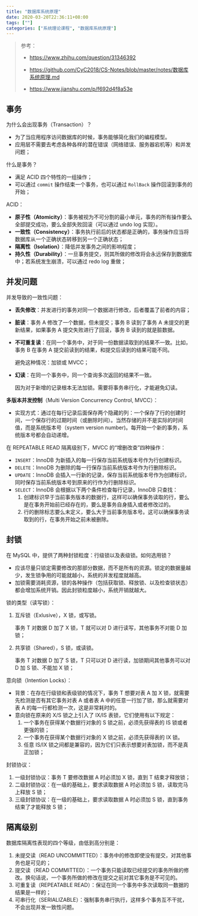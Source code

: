 ```yaml
---
title: "数据库系统原理"
date: 2020-03-20T22:36:11+08:00
tags: [""]
categories: ["系统理论课程", "数据库系统原理"]
---
```


> 参考：
>
> - https://www.zhihu.com/question/31346392
>
> - <https://github.com/CyC2018/CS-Notes/blob/master/notes/数据库系统原理.md>
> - https://www.jianshu.com/p/f692d4f8a53e


## 事务

为什么会出现事务（Transaction）？

- 为了当应用程序访问数据库的时候，事务能够简化我们的编程模型。
- 应用层不需要去考虑各种各样的潜在错误（网络错误、服务器宕机等）和并发问题；

什么是事务？

- 满足 ACID 四个特性的一组操作；
- 可以通过 `commit` 操作结束一个事务，也可以通过 `RollBack` 操作回滚到事务的开始；

ACID：

- **原子性（Atomicity）**：事务被视为不可分割的最小单元，事务的所有操作要么全部提交成功，要么全部失败回滚（可以通过 undo log 实现）。
- **一致性（Consistency）**：事务执行前后的状态都是正确的，事务操作应当将数据库从一个正确状态转移到另一个正确状态；
- **隔离性（Isolation）**：降低并发事务之间的影响程度；
- **持久性（Durability）**：一旦事务提交，则其所做的修改将会永远保存到数据库中；若系统发生崩溃，可以通过 redo log 重做；

## 并发问题

并发导致的一致性问题：

- **丢失修改**：并发进行的事务对同一个数据进行修改，后者覆盖了前者的内容；

- **脏读**：事务 A 修改了一个数据，但未提交；事务 B 读到了事务 A 未提交的更新结果，如果事务 A 提交失败进行了回滚，事务 B 读到的就是脏数据。

- **不可重复读**：在同一个事务中，对于同一份数据读取到的结果不一致。比如，事务 B 在事务 A 提交前读到的结果，和提交后读到的结果可能不同。

  避免这种情况：加锁或 MVCC；

- **幻读**：在同一个事务中，同一个查询多次返回的结果不一致。

  因为对于新增的记录根本无法加锁。需要将事务串行化，才能避免幻读。

**多版本并发控制**（Multi Version Concurrency Control, MVCC）：

- 实现方式：通过在每行记录后面保存两个隐藏的列：一个保存了行的创建时间，一个保存行的过期时间（或删除时间）。当然存储的并不是实际的时间值，而是系统版本号（system version number)。每开始一个新的事务，系统版本号都会自动递增。

在 REPEATABLE READ 隔离级别下，MVCC 的“增删改查”四种操作：

- `INSERT`：InnoDB 为新插入的每一行保存当前系统版本号作为行创建标识。
- `DELETE`：InnoDB 为删除的每一行保存当前系统版本号作为行删除标识。
- `UPDATE`：InnoDB 会插入一行新的记录，保存当前系统版本号作为创建标识，同时保存当前系统版本号到原来的行作为行删除标识。
- `SELECT`：InnoDB 会根据以下两个条件检查每行记录，InnoDB 只查找：
  1. 创建标识早于当前事务版本的数据行，这样可以确保事务读取的行，要么是在事务开始前已经存在的，要么是事务自身插入或者修改过的。
  2. 行的删除标志要么未定义，要么大于当前事务版本号。这可以确保事务读取到的行，在事务开始之前未被删除。

## 封锁

在 MySQL 中，提供了两种封锁粒度：行级锁以及表级锁。如何选用锁？

- 应该尽量只锁定需要修改的那部分数据，而不是所有的资源。锁定的数据量越少，发生锁争用的可能就越小，系统的并发程度就越高。
- 加锁需要消耗资源，锁的各种操作（包括获取锁、释放锁、以及检查锁状态）都会增加系统开销。因此封锁粒度越小，系统开销就越大。

锁的类型（读写锁）：

1. 互斥锁（Exlusive），X 锁，或写锁。

   事务 T 对数据 D 加了 X 锁，T 就可以对 D 进行读写，其他事务不对能 D 加锁；

2. 共享锁（Shared），S 锁，或读锁。

   事务 T 对数据 D 加了 S 锁，T 只可以对 D 进行读，加锁期间其他事务可以对 D 加 S 锁、不能加 X 锁；

意向锁（Intention Locks）：

- 背景：在存在行级锁和表级锁的情况下，事务 T 想要对表 A 加 X 锁，就需要先检测是否有其它事务对表 A 或者表 A 中的任意一行加了锁，那么就需要对表 A 的每一行都检测一次，这是非常耗时的。
- 意向锁在原来的 X/S 锁之上引入了 IX/IS 表锁，它们使用有以下规定：
  1. 一个事务在获得某个数据行对象的 S 锁之前，必须先获得表的 IS 锁或者更强的锁；
  2. 一个事务在获得某个数据行对象的 X 锁之前，必须先获得表的 IX 锁。
  3. 任意 IS/IX 锁之间都是兼容的，因为它们只表示想要对表加锁，而不是真正加锁；

封锁协议：

1. 一级封锁协议：事务 T 要修改数据 A 时必须加 X 锁，直到 T 结束才释放锁；
2. 二级封锁协议：在一级的基础上，要求读取数据 A 时必须加 S 锁，读取完马上释放 S 锁；
3. 三级封锁协议：在一级的基础上，要求读取数据 A 时必须加 S 锁，直到事务结束了才能释放 S 锁；

## 隔离级别

数据库隔离性表现的四个等级，由低到高分别是：

1. 未提交读（READ UNCOMMITTED）：事务中的修改即使没有提交，对其他事务也是可见的；
2. 提交读（READ COMMITTED）：一个事务只能读取已经提交的事务所做的修改。换句话说，一个事务所做的修改在提交之前对其它事务是不可见的。
3. 可重复读（REPEATABLE READ）：保证在同一个事务中多次读取同一数据的结果是一样的；
4. 可串行化（SERIALIZABLE）：强制事务串行执行，这样多个事务互不干扰，不会出现并发一致性问题。
